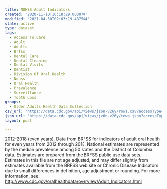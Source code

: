 ```yaml
---
title: NOHSS Adult Indicators
created: '2020-11-10T16:18:29.000070'
modified: '2021-04-30T02:03:19.487564'
state: active
type: dataset
tags:
  - Access To Care
  - Adult
  - Adults
  - Brfss
  - Dental Care
  - Dental Cleaning
  - Dental Visits
  - Dentist
  - Division Of Oral Health
  - Nohss
  - Oral Health
  - Prevalence
  - Surveillance
  - Tooth Loss
groups:
  - Older Adults Health Data Collection
csv_url: 'https://data.cdc.gov/api/views/jz6n-v26y/rows.csv?accessType=DOWNLOAD'
json_url: 'https://data.cdc.gov/api/views/jz6n-v26y/rows.json?accessType=DOWNLOAD'
layout: post

---
```

2012-2018 (even years). Data from BRFSS for indicators of adult oral health for even years from 2012 through 2018. National estimates are represented by the median prevalence among 50 states and the District of Columbia data. Estimates are prepared from the BRFSS public use data sets. Estimates in this file are not age adjusted, and may differ slightly from estimates available from the BRFSS web site or Chronic Disease Indicators due to small differences in definition, age adjustment or rounding.  For more information, see: http://www.cdc.gov/oralhealthdata/overview/Adult_Indicators.html
